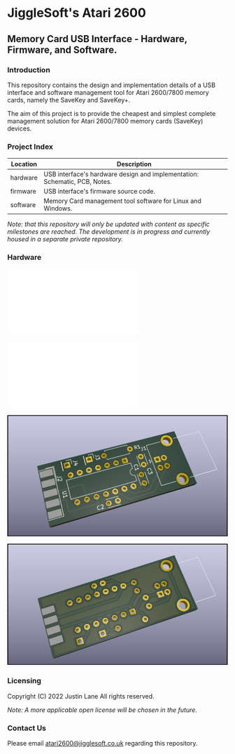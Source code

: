 # JiggleSoft's Atari 2600

## Memory Card USB Interface - Hardware, Firmware, and Software.


### Introduction

This repository contains the design and implementation details of a USB interface and software management tool for Atari 2600/7800 memory cards, namely the SaveKey and SaveKey+.

The aim of this project is to provide the cheapest and simplest complete management solution for Atari 2600/7800 memory cards (SaveKey) devices.


### Project Index

| Location | Description                                                                |
|----------|----------------------------------------------------------------------------|
| hardware | USB interface's hardware design and implementation: Schematic, PCB, Notes. |
| firmware | USB interface's firmware source code.                                      |
| software | Memory Card management tool software for Linux and Windows.                |

*Note: that this repository will only be updated with content as specific milestones are reached.*
*The development is in progress and currently housed in a separate private repository.*


### Hardware

![USB Interface Schematic](hardware/kicad/memory-card-usb-interface/memory-card-usb-interface-schematic.pdf "USB Interface Schematic")

![USB Interface PCB Diagram](hardware/kicad/memory-card-usb-interface/memory-card-usb-interface-pcb.pdf "USB Interface PCB Diagram")

![USB Interface PCB Front](hardware/kicad/memory-card-usb-interface/memory-card-usb-interface-pcb-front.png "USB Interface PCB Front")

![USB Interface PCB Rear](hardware/kicad/memory-card-usb-interface/memory-card-usb-interface-pcb-back.png "USB Interface PCB Back")


### Licensing

Copyright (C) 2022 Justin Lane
All rights reserved.

*Note: A more applicable open license will be chosen in the future.*


### Contact Us

Please email atari2600@jigglesoft.co.uk regarding this repository.

